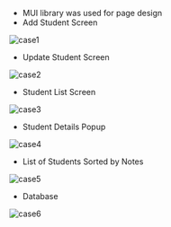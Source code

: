 - MUI library was used for page design
- Add Student Screen

![case1](https://github.com/Alperen10/Student-Management-System/assets/61944231/74350d8e-aeb3-452b-9fbe-a4cde18f9742)

- Update Student Screen

![case2](https://github.com/Alperen10/Student-Management-System/assets/61944231/fc128ba9-fe1f-458f-a529-7774ce851bb2)

- Student List Screen

![case3](https://github.com/Alperen10/Student-Management-System/assets/61944231/09a4d848-aecd-46a1-a539-bc9cdea70e9c)

- Student Details Popup

![case4](https://github.com/Alperen10/Student-Management-System/assets/61944231/2fd1a92d-836a-4896-a3c9-5cd0be304b3b)

- List of Students Sorted by Notes

![case5](https://github.com/Alperen10/Student-Management-System/assets/61944231/9553a402-de03-4eb2-bb90-403098686371)

- Database

![case6](https://github.com/Alperen10/Student-Management-System/assets/61944231/bb0beb97-f0c7-4752-be4d-8def10461e03)




